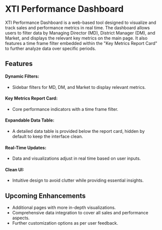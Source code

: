 # XTI Performance Dashboard
XTI Performance Dashboard is a web-based tool designed to visualize and track sales and performance metrics in real time. The dashboard allows users to filter data by Managing Director (MD), District Manager (DM), and Market, and displays the relevant key metrics on the main page. It also features a time frame filter embedded within the "Key Metrics Report Card" to further analyze data over specific periods.

## Features
#### Dynamic Filters: 
 - Sidebar filters for MD, DM, and Market to display relevant metrics.
#### Key Metrics Report Card: 
 - Core performance indicators with a time frame filter.
#### Expandable Data Table: 
 - A detailed data table is provided below the report card, hidden by default to keep the interface clean.
#### Real-Time Updates: 
 - Data and visualizations adjust in real time based on user inputs.
#### Clean UI: 
 - Intuitive design to avoid clutter while providing essential insights.
## Upcoming Enhancements
 - Additional pages with more in-depth visualizations.
 - Comprehensive data integration to cover all sales and performance aspects.
 - Further customization options as per user feedback.
